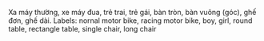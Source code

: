 Xa máy thường, xe máy đua, trẻ trai, trẻ gái, bàn tròn, bàn vuông (góc), ghế đơn, ghế dài.
Labels:
nornal motor bike, racing motor bike, boy, girl, round table, rectangle table, single chair, long chair
